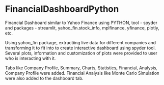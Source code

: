 # FinancialDashboardPython
Financial Dashboard similar to Yahoo Finance using PYTHON, tool - spyder and packages - streamlit, yahoo_fin.stock_info, mplfinance, yfinance, plotly, etc.

Using yahoo_fin package, extractiing live data for different companies and transforming it to fit into to create interactive dashboard using spyder tool.
Several plots, information and customization of plots were provided to user who is interacting with it. 

Tabs like Company Profile, Summary, Charts, Statistics, Financial, Analysis, Company Profile were added.
Financial Analysis like Monte Carlo Simulation were also added to the dashboard tab.
